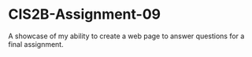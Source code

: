 # CIS2B-Assignment-09
A showcase of my ability to create a web page to answer questions for a final assignment.
